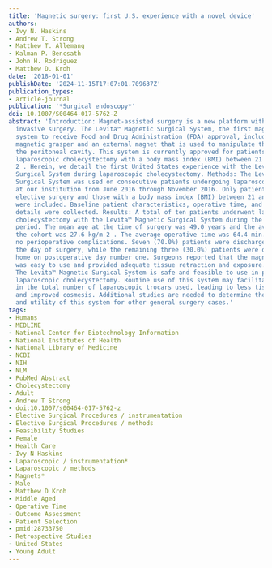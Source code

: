 ```yaml
---
title: 'Magnetic surgery: first U.S. experience with a novel device'
authors:
- Ivy N. Haskins
- Andrew T. Strong
- Matthew T. Allemang
- Kalman P. Bencsath
- John H. Rodriguez
- Matthew D. Kroh
date: '2018-01-01'
publishDate: '2024-11-15T17:07:01.709637Z'
publication_types:
- article-journal
publication: '*Surgical endoscopy*'
doi: 10.1007/S00464-017-5762-Z
abstract: 'Introduction: Magnet-assisted surgery is a new platform within minimally
  invasive surgery. The Levita™ Magnetic Surgical System, the first magnetic surgical
  system to receive Food and Drug Administration (FDA) approval, includes a deployable,
  magnetic grasper and an external magnet that is used to manipulate the grasper within
  the peritoneal cavity. This system is currently approved for patients undergoing
  laparoscopic cholecystectomy with a body mass index (BMI) between 21 and 34 kg/m
  2 . Herein, we detail the first United States experience with the Levita™ Magnetic
  Surgical System during laparoscopic cholecystectomy. Methods: The Levita™ Magnetic
  Surgical System was used on consecutive patients undergoing laparoscopic cholecystectomy
  at our institution from June 2016 through November 2016. Only patients undergoing
  elective surgery and those with a body mass index (BMI) between 21 and 34 kg/m 2
  were included. Baseline patient characteristics, operative time, and perioperative
  details were collected. Results: A total of ten patients underwent laparoscopic
  cholecystectomy with the Levita™ Magnetic Surgical System during the defined study
  period. The mean age at the time of surgery was 49.0 years and the average BMI of
  the cohort was 27.6 kg/m 2 . The average operative time was 64.4 min. There were
  no perioperative complications. Seven (70.0%) patients were discharged to home on
  the day of surgery, while the remaining three (30.0%) patients were discharged to
  home on postoperative day number one. Surgeons reported that the magnetic grasper
  was easy to use and provided adequate tissue retraction and exposure. Conclusions:
  The Levita™ Magnetic Surgical System is safe and feasible to use in patients undergoing
  laparoscopic cholecystectomy. Routine use of this system may facilitate a reduction
  in the total number of laparoscopic trocars used, leading to less tissue trauma
  and improved cosmesis. Additional studies are needed to determine the applicability
  and utility of this system for other general surgery cases.'
tags:
- Humans
- MEDLINE
- National Center for Biotechnology Information
- National Institutes of Health
- National Library of Medicine
- NCBI
- NIH
- NLM
- PubMed Abstract
- Cholecystectomy
- Adult
- Andrew T Strong
- doi:10.1007/s00464-017-5762-z
- Elective Surgical Procedures / instrumentation
- Elective Surgical Procedures / methods
- Feasibility Studies
- Female
- Health Care
- Ivy N Haskins
- Laparoscopic / instrumentation*
- Laparoscopic / methods
- Magnets*
- Male
- Matthew D Kroh
- Middle Aged
- Operative Time
- Outcome Assessment
- Patient Selection
- pmid:28733750
- Retrospective Studies
- United States
- Young Adult
---
```

